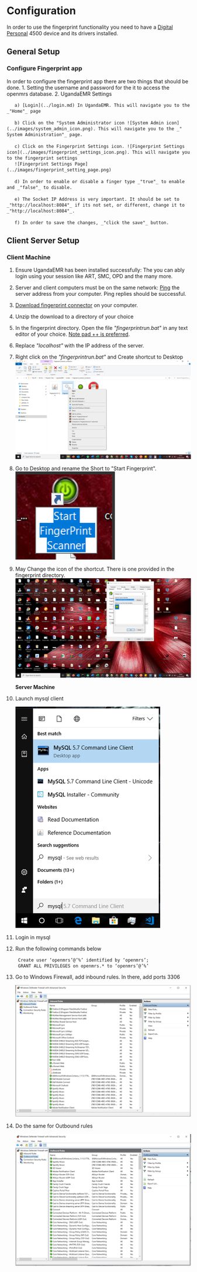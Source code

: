 # Configuration

In order to use the fingerprint functionality you need to have a [Digital Personal](https://www.neurotechnology.com/fingerprint-scanner-digitalpersona-u-are-u-4500.html) 4500 device and its drivers installed.

## General Setup

### Configure Fingerprint app

In order to configure the fingerprint app there are two things that should be done. 1. Setting the username and password for the it to access the openmrs database. 2. UgandaEMR Settings

```text
   a) [Login](../login.md) In UgandaEMR. This will navigate you to the _"Home"_ page

   b) Click on the "System Administrator icon ![System Admin icon](../images/system_admin_icon.png). This will navigate you to the _" System Administration"_ page. 

   c) Click on the Fingerprint Settings icon. ![Fingerprint Settings icon](../images/fingerprint_settings_icon.png). This will navigate you to the fingerprint settings
   ![Fingerprint Settings Page](../images/fingerprint_setting_page.png)

   d) In order to enable or disable a finger type _"true"_ to enable and _"false"_ to disable. 

   e) The Socket IP Address is very important. It should be set to _"http://localhost:8084"_ if its not set, or different, change it to _"http://localhost:8084"_.

   f) In order to save the changes, _"click the save"_ button. 
```

## Client Server Setup

### Client Machine

1. Ensure UgandaEMR has been installed successfully: The you can ably login using your session like ART, SMC, OPD and the many more.
2. Server and client computers must be on the same network: [Ping](https://www.howtogeek.com/355664/how-to-use-ping-to-test-your-network/) the server address from your computer. Ping replies should be successful.
3. [Download fingerprint connector](https://sourceforge.net/projects/ugandaemr/files/Others/fingerprint%20connector.zip/download) on your computer.
4. Unzip the download to a directory of your choice
5. In the fingerprint directory. Open the file _"fingerprintrun.bat"_ in any text editor of your choice. [Note pad ++ is preferred](https://notepad-plus-plus.org/).
6. Replace _"localhost"_ with the IP address of the server.
7. Right click on the _"fingerprintrun.bat"_ and Create shortcut to Desktop ![Right Click on fingerprintrun.bat](../.gitbook/assets/send_icon_to_desktop.png)
8. Go to Desktop and rename the Short to "Start Fingerprint". ![Rename icon sent to desktop](../.gitbook/assets/rename_fingerprint_icon.png)
9. May Change the icon of the shortcut. There is one provided in the fingerprint directory. ![Rename icon sent to desktop](../.gitbook/assets/change_icon_fingerprint.png)

   **Server Machine**

10. Launch mysql client

    ![Launch mysql client](../.gitbook/assets/launch_mysql_client.png)

11. Login in mysql
12. Run the following commands below

    ```text
     Create user ‘openmrs’@’%’ identified by ‘openmrs’;
     GRANT ALL PRIVILEGES on openmrs.* to ‘openmrs’@’%’
    ```

13. Go to Windows Firewall, add inbound rules. In there, add ports 3306

    ![Inbound Rules](../.gitbook/assets/inbound_rule_snapshot.png)

14. Do the same for Outbound rules

    ![Inbound Rules](../.gitbook/assets/outbound_rule_snapshot.png)

